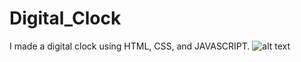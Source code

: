 # Digital_Clock
I made a digital clock using HTML, CSS, and JAVASCRIPT.
![alt text](https://github.com/[MUSTAFAREZA47]/[Digital_Clock]/blob/[master]/image.jpg?raw=true)
